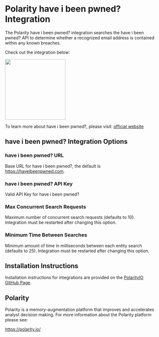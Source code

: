 # Polarity have i been pwned? Integration

The Polarity have i been pwned? integration searches the have i been pwned? API to determine whether a recognized email address is contained within any known breaches.

Check out the integration below:

<img width="200" src="https://user-images.githubusercontent.com/22529325/62340636-3a7b9e80-b4ae-11e9-9aab-f727aef9964a.png">

To learn more about have i been pwned?, please visit: [official website](https://haveibeenpwned.com)

## have i been pwned? Integration Options

### have i been pwned? URL

Base URL for have i been pwned?, the default is https://haveibeenpwned.com.

### have i been pwned? API Key

Valid API Key for have i been pwned?

### Max Concurrent Search Requests

Maximum number of concurrent search requests (defaults to 10). Integration must be restarted after changing this option.

### Minimum Time Between Searches

Minimum amount of time in milliseconds between each entity search (defaults to 25). Integration must be restarted after changing this option.

## Installation Instructions

Installation instructions for integrations are provided on the [PolarityIO GitHub Page](https://polarityio.github.io/).

## Polarity

Polarity is a memory-augmentation platform that improves and accelerates analyst decision making. For more information about the Polarity platform please see:

https://polarity.io/
